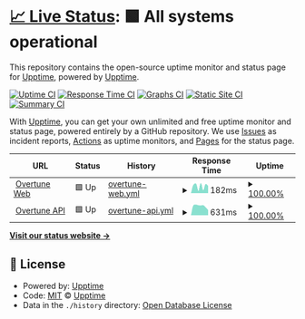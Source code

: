 # [📈 Live Status](https://upptime.github.io/upptime): <!--live status--> **🟩 All systems operational**

This repository contains the open-source uptime monitor and status page for [Upptime](https://upptime.js.org), powered by [Upptime](https://github.com/upptime/upptime).

[![Uptime CI](https://github.com/adamtester/overtune-status/workflows/Uptime%20CI/badge.svg)](https://github.com/adamtester/overtune-status/actions?query=workflow%3A%22Uptime+CI%22)
[![Response Time CI](https://github.com/adamtester/overtune-status/workflows/Response%20Time%20CI/badge.svg)](https://github.com/adamtester/overtune-status/actions?query=workflow%3A%22Response+Time+CI%22)
[![Graphs CI](https://github.com/adamtester/overtune-status/workflows/Graphs%20CI/badge.svg)](https://github.com/adamtester/overtune-status/actions?query=workflow%3A%22Graphs+CI%22)
[![Static Site CI](https://github.com/adamtester/overtune-status/workflows/Static%20Site%20CI/badge.svg)](https://github.com/adamtester/overtune-status/actions?query=workflow%3A%22Static+Site+CI%22)
[![Summary CI](https://github.com/adamtester/overtune-status/workflows/Summary%20CI/badge.svg)](https://github.com/adamtester/overtune-status/actions?query=workflow%3A%22Summary+CI%22)

With [Upptime](https://upptime.js.org), you can get your own unlimited and free uptime monitor and status page, powered entirely by a GitHub repository. We use [Issues](https://github.com/upptime/upptime/issues) as incident reports, [Actions](https://github.com/adamtester/overtune-status/actions) as uptime monitors, and [Pages](https://upptime.github.io/upptime) for the status page.

<!--start: status pages-->
<!-- This summary is generated by Upptime (https://github.com/upptime/upptime) -->
<!-- Do not edit this manually, your changes will be overwritten -->
<!-- prettier-ignore -->
| URL | Status | History | Response Time | Uptime |
| --- | ------ | ------- | ------------- | ------ |
| <img alt="" src="https://icons.duckduckgo.com/ip3/overtune.io.ico" height="13"> [Overtune Web](https://overtune.io) | 🟩 Up | [overtune-web.yml](https://github.com/adamtester/overtune-status/commits/HEAD/history/overtune-web.yml) | <details><summary><img alt="Response time graph" src="./graphs/overtune-web/response-time-week.png" height="20"> 182ms</summary><br><a href="https://status.overtune.io/history/overtune-web"><img alt="Response time 275" src="https://img.shields.io/endpoint?url=https%3A%2F%2Fraw.githubusercontent.com%2Fadamtester%2Fovertune-status%2FHEAD%2Fapi%2Fovertune-web%2Fresponse-time.json"></a><br><a href="https://status.overtune.io/history/overtune-web"><img alt="24-hour response time 190" src="https://img.shields.io/endpoint?url=https%3A%2F%2Fraw.githubusercontent.com%2Fadamtester%2Fovertune-status%2FHEAD%2Fapi%2Fovertune-web%2Fresponse-time-day.json"></a><br><a href="https://status.overtune.io/history/overtune-web"><img alt="7-day response time 182" src="https://img.shields.io/endpoint?url=https%3A%2F%2Fraw.githubusercontent.com%2Fadamtester%2Fovertune-status%2FHEAD%2Fapi%2Fovertune-web%2Fresponse-time-week.json"></a><br><a href="https://status.overtune.io/history/overtune-web"><img alt="30-day response time 164" src="https://img.shields.io/endpoint?url=https%3A%2F%2Fraw.githubusercontent.com%2Fadamtester%2Fovertune-status%2FHEAD%2Fapi%2Fovertune-web%2Fresponse-time-month.json"></a><br><a href="https://status.overtune.io/history/overtune-web"><img alt="1-year response time 264" src="https://img.shields.io/endpoint?url=https%3A%2F%2Fraw.githubusercontent.com%2Fadamtester%2Fovertune-status%2FHEAD%2Fapi%2Fovertune-web%2Fresponse-time-year.json"></a></details> | <details><summary><a href="https://status.overtune.io/history/overtune-web">100.00%</a></summary><a href="https://status.overtune.io/history/overtune-web"><img alt="All-time uptime 99.98%" src="https://img.shields.io/endpoint?url=https%3A%2F%2Fraw.githubusercontent.com%2Fadamtester%2Fovertune-status%2FHEAD%2Fapi%2Fovertune-web%2Fuptime.json"></a><br><a href="https://status.overtune.io/history/overtune-web"><img alt="24-hour uptime 100.00%" src="https://img.shields.io/endpoint?url=https%3A%2F%2Fraw.githubusercontent.com%2Fadamtester%2Fovertune-status%2FHEAD%2Fapi%2Fovertune-web%2Fuptime-day.json"></a><br><a href="https://status.overtune.io/history/overtune-web"><img alt="7-day uptime 100.00%" src="https://img.shields.io/endpoint?url=https%3A%2F%2Fraw.githubusercontent.com%2Fadamtester%2Fovertune-status%2FHEAD%2Fapi%2Fovertune-web%2Fuptime-week.json"></a><br><a href="https://status.overtune.io/history/overtune-web"><img alt="30-day uptime 100.00%" src="https://img.shields.io/endpoint?url=https%3A%2F%2Fraw.githubusercontent.com%2Fadamtester%2Fovertune-status%2FHEAD%2Fapi%2Fovertune-web%2Fuptime-month.json"></a><br><a href="https://status.overtune.io/history/overtune-web"><img alt="1-year uptime 99.97%" src="https://img.shields.io/endpoint?url=https%3A%2F%2Fraw.githubusercontent.com%2Fadamtester%2Fovertune-status%2FHEAD%2Fapi%2Fovertune-web%2Fuptime-year.json"></a></details>
| <img alt="" src="https://icons.duckduckgo.com/ip3/api.overtune.io.ico" height="13"> [Overtune API](https://api.overtune.io/ping) | 🟩 Up | [overtune-api.yml](https://github.com/adamtester/overtune-status/commits/HEAD/history/overtune-api.yml) | <details><summary><img alt="Response time graph" src="./graphs/overtune-api/response-time-week.png" height="20"> 631ms</summary><br><a href="https://status.overtune.io/history/overtune-api"><img alt="Response time 633" src="https://img.shields.io/endpoint?url=https%3A%2F%2Fraw.githubusercontent.com%2Fadamtester%2Fovertune-status%2FHEAD%2Fapi%2Fovertune-api%2Fresponse-time.json"></a><br><a href="https://status.overtune.io/history/overtune-api"><img alt="24-hour response time 360" src="https://img.shields.io/endpoint?url=https%3A%2F%2Fraw.githubusercontent.com%2Fadamtester%2Fovertune-status%2FHEAD%2Fapi%2Fovertune-api%2Fresponse-time-day.json"></a><br><a href="https://status.overtune.io/history/overtune-api"><img alt="7-day response time 631" src="https://img.shields.io/endpoint?url=https%3A%2F%2Fraw.githubusercontent.com%2Fadamtester%2Fovertune-status%2FHEAD%2Fapi%2Fovertune-api%2Fresponse-time-week.json"></a><br><a href="https://status.overtune.io/history/overtune-api"><img alt="30-day response time 566" src="https://img.shields.io/endpoint?url=https%3A%2F%2Fraw.githubusercontent.com%2Fadamtester%2Fovertune-status%2FHEAD%2Fapi%2Fovertune-api%2Fresponse-time-month.json"></a><br><a href="https://status.overtune.io/history/overtune-api"><img alt="1-year response time 605" src="https://img.shields.io/endpoint?url=https%3A%2F%2Fraw.githubusercontent.com%2Fadamtester%2Fovertune-status%2FHEAD%2Fapi%2Fovertune-api%2Fresponse-time-year.json"></a></details> | <details><summary><a href="https://status.overtune.io/history/overtune-api">100.00%</a></summary><a href="https://status.overtune.io/history/overtune-api"><img alt="All-time uptime 91.38%" src="https://img.shields.io/endpoint?url=https%3A%2F%2Fraw.githubusercontent.com%2Fadamtester%2Fovertune-status%2FHEAD%2Fapi%2Fovertune-api%2Fuptime.json"></a><br><a href="https://status.overtune.io/history/overtune-api"><img alt="24-hour uptime 100.00%" src="https://img.shields.io/endpoint?url=https%3A%2F%2Fraw.githubusercontent.com%2Fadamtester%2Fovertune-status%2FHEAD%2Fapi%2Fovertune-api%2Fuptime-day.json"></a><br><a href="https://status.overtune.io/history/overtune-api"><img alt="7-day uptime 100.00%" src="https://img.shields.io/endpoint?url=https%3A%2F%2Fraw.githubusercontent.com%2Fadamtester%2Fovertune-status%2FHEAD%2Fapi%2Fovertune-api%2Fuptime-week.json"></a><br><a href="https://status.overtune.io/history/overtune-api"><img alt="30-day uptime 100.00%" src="https://img.shields.io/endpoint?url=https%3A%2F%2Fraw.githubusercontent.com%2Fadamtester%2Fovertune-status%2FHEAD%2Fapi%2Fovertune-api%2Fuptime-month.json"></a><br><a href="https://status.overtune.io/history/overtune-api"><img alt="1-year uptime 88.20%" src="https://img.shields.io/endpoint?url=https%3A%2F%2Fraw.githubusercontent.com%2Fadamtester%2Fovertune-status%2FHEAD%2Fapi%2Fovertune-api%2Fuptime-year.json"></a></details>

<!--end: status pages-->

[**Visit our status website →**](https://upptime.github.io/upptime)

## 📄 License

- Powered by: [Upptime](https://github.com/upptime/upptime)
- Code: [MIT](./LICENSE) © [Upptime](https://upptime.js.org)
- Data in the `./history` directory: [Open Database License](https://opendatacommons.org/licenses/odbl/1-0/)
